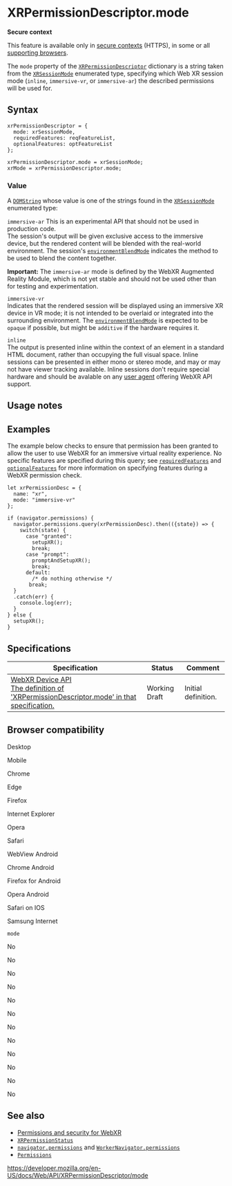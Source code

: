 XRPermissionDescriptor.mode
===========================

**Secure context**

This feature is available only in [secure contexts](https://developer.mozilla.org/en-US/docs/Web/Security/Secure_Contexts) (HTTPS), in some or all [supporting browsers](#browser_compatibility).

The `mode` property of the [`XRPermissionDescriptor`](../xrpermissiondescriptor) dictionary is a string taken from the [`XRSessionMode`](../xrsessionmode) enumerated type, specifying which Web XR session mode (`inline`, `immersive-vr`, or `immersive-ar`) the described permissions will be used for.

Syntax
------

    xrPermissionDescriptor = {
      mode: xrSessionMode,
      requiredFeatures: reqFeatureList,
      optionalFeatures: optFeatureList
    };

    xrPermissionDescriptor.mode = xrSessionMode;
    xrMode = xrPermissionDescriptor.mode;

### Value

A [`DOMString`](../domstring) whose value is one of the strings found in the [`XRSessionMode`](../xrsessionmode) enumerated type:

 `immersive-ar` <span class="icon experimental" viewbox="0 0 100 100" xmlns="http://www.w3.org/2000/svg" role="img"> This is an experimental API that should not be used in production code. </span>   
The session's output will be given exclusive access to the immersive device, but the rendered content will be blended with the real-world environment. The session's [`environmentBlendMode`](../xrsession/environmentblendmode) indicates the method to be used to blend the content together.

**Important:** The `immersive-ar` mode is defined by the WebXR Augmented Reality Module, which is not yet stable and should not be used other than for testing and experimentation.

`immersive-vr`  
Indicates that the rendered session will be displayed using an immersive XR device in VR mode; it is not intended to be overlaid or integrated into the surrounding environment. The [`environmentBlendMode`](../xrsession/environmentblendmode) is expected to be `opaque` if possible, but might be `additive` if the hardware requires it.

`inline`  
The output is presented inline within the context of an element in a standard HTML document, rather than occupying the full visual space. Inline sessions can be presented in either mono or stereo mode, and may or may not have viewer tracking available. Inline sessions don't require special hardware and should be avalable on any [user agent](https://developer.mozilla.org/en-US/docs/Glossary/User_agent) offering WebXR API support.

Usage notes
-----------

Examples
--------

The example below checks to ensure that permission has been granted to allow the user to use WebXR for an immersive virtual reality experience. No specific features are specified during this query; see [`requiredFeatures`](requiredfeatures) and [`optionalFeatures`](optionalfeatures) for more information on specifying features during a WebXR permission check.

    let xrPermissionDesc = {
      name: "xr",
      mode: "immersive-vr"
    };

    if (navigator.permissions) {
      navigator.permissions.query(xrPermissionDesc).then(({state}) => {
        switch(state) {
          case "granted":
            setupXR();
            break;
          case "prompt":
            promptAndSetupXR();
            break;
          default:
            /* do nothing otherwise */
           break;
      }
      .catch(err) {
        console.log(err);
      }
    } else {
      setupXR();
    }

Specifications
--------------

<table><thead><tr class="header"><th>Specification</th><th>Status</th><th>Comment</th></tr></thead><tbody><tr class="odd"><td><a href="https://immersive-web.github.io/webxr/#dom-xrpermissiondescriptor-mode">WebXR Device API<br />
<span class="small">The definition of 'XRPermissionDescriptor.mode' in that specification.</span></a></td><td><span class="spec-wd">Working Draft</span></td><td>Initial definition.</td></tr></tbody></table>

Browser compatibility
---------------------

Desktop

Mobile

Chrome

Edge

Firefox

Internet Explorer

Opera

Safari

WebView Android

Chrome Android

Firefox for Android

Opera Android

Safari on IOS

Samsung Internet

`mode`

No

No

No

No

No

No

No

No

No

No

No

No

See also
--------

-   [Permissions and security for WebXR](../webxr_device_api/permissions_and_security)
-   [`XRPermissionStatus`](../xrpermissionstatus)
-   [`navigator.permissions`](../navigator/permissions) and [`WorkerNavigator.permissions`](../workernavigator/permissions)
-   [`Permissions`](../permissions)

<a href="https://developer.mozilla.org/en-US/docs/Web/API/XRPermissionDescriptor/mode" class="_attribution-link">https://developer.mozilla.org/en-US/docs/Web/API/XRPermissionDescriptor/mode</a>
